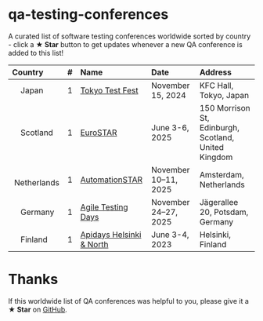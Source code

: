 # qa-testing-conferences

A curated list of software testing conferences worldwide sorted by country - click a **★ Star** button to get updates whenever a new QA conference is added to this list!

<table>
    <thead>
        <tr>
            <th align="left">Country</th>
            <th align="left">#</th>
            <th align="left">Name</th>
            <th align="left">Date</th>
            <th align="left">Address</th>
        </tr>
    </thead>
    <tbody>
        <tr>
            <td><img src="https://cdnjs.cloudflare.com/ajax/libs/flag-icon-css/3.1.0/flags/1x1/jp.svg" width="13px"/>&nbsp;Japan</td>
            <td>1</td>
            <td><a href="https://tokyotestfest.com/en/">Tokyo Test Fest</a></td>
            <td>November 15, 2024</td>
            <td>KFC Hall, Tokyo, Japan</td>
        </tr>
        <tr>
            <td><img src="https://cdnjs.cloudflare.com/ajax/libs/flag-icon-css/3.1.0/flags/1x1/gb-sct.svg" width="13px"/>&nbsp;Scotland</td>
            <td>1</td>
            <td><a href="https://conference.eurostarsoftwaretesting.com/">EuroSTAR</a></td>
            <td>June 3-6, 2025</td>
            <td>150 Morrison St, Edinburgh, Scotland, United Kingdom</td>
        </tr>
        <tr>
            <td><img src="https://cdnjs.cloudflare.com/ajax/libs/flag-icon-css/3.1.0/flags/1x1/nl.svg" width="13px"/>&nbsp;Netherlands</td>
            <td>1</td>
            <td><a href="https://automation.eurostarsoftwaretesting.com/">AutomationSTAR</a></td>
            <td>November 10–11, 2025</td>
            <td>Amsterdam, Netherlands</td>
        </tr>
        <tr>
            <td><img src="https://cdnjs.cloudflare.com/ajax/libs/flag-icon-css/3.1.0/flags/1x1/de.svg" width="13px"/>&nbsp;Germany</td>
            <td>1</td>
            <td><a href="https://agiletestingdays.com/">Agile Testing Days</a></td>
            <td>November 24–27, 2025</td>
            <td>Jägerallee 20, Potsdam, Germany</td>
        </tr>
        <tr>
            <td><img src="https://cdnjs.cloudflare.com/ajax/libs/flag-icon-css/3.1.0/flags/1x1/fi.svg" width="13px"/>&nbsp;Finland</td>
            <td>1</td>
            <td><a href="https://www.apidays.global/helsinki_and_north/">Apidays Helsinki & North</a></td>
            <td>June 3-4, 2023</td>
            <td>Helsinki, Finland</td>
        </tr>
    </tbody>
</table>

# Thanks
If this worldwide list of QA conferences was helpful to you, please give it a **★ Star** on [GitHub](https://github.com/Marketionist/qa-testing-conferences).
